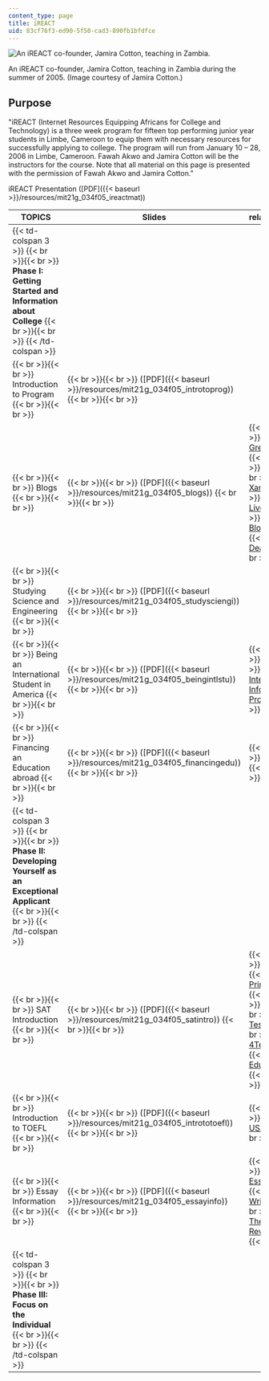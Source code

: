 ```yaml
---
content_type: page
title: iREACT
uid: 83cf76f3-ed90-5f50-cad3-890fb1bfdfce
---
```


![An iREACT co-founder, Jamira Cotton, teaching in Zambia.](BASEURL_PLACEHOLDER/resources/ireact_pic)

An iREACT co-founder, Jamira Cotton, teaching in Zambia during the summer of 2005. (Image courtesy of Jamira Cotton.)

Purpose
-------

"iREACT (Internet Resources Equipping Africans for College and Technology) is a three week program for fifteen top performing junior year students in Limbe, Cameroon to equip them with necessary resources for successfully applying to college. The program will run from January 10 – 28, 2006 in Limbe, Cameroon. Fawah Akwo and Jamira Cotton will be the instructors for the course. Note that all material on this page is presented with the permission of Fawah Akwo and Jamira Cotton."

iREACT Presentation ([PDF]({{< baseurl >}}/resources/mit21g_034f05_ireactmat))

| TOPICS | Slides | related resources |
| --- | --- | --- |
| {{< td-colspan 3 >}} {{< br >}}{{< br >}} **Phase I: Getting Started and Information about College** {{< br >}}{{< br >}} {{< /td-colspan >}} |||
|  {{< br >}}{{< br >}} Introduction to Program {{< br >}}{{< br >}}  |  {{< br >}}{{< br >}} ([PDF]({{< baseurl >}}/resources/mit21g_034f05_introtoprog)) {{< br >}}{{< br >}}  | &nbsp; |
|  {{< br >}}{{< br >}} Blogs {{< br >}}{{< br >}}  |  {{< br >}}{{< br >}} ([PDF]({{< baseurl >}}/resources/mit21g_034f05_blogs)) {{< br >}}{{< br >}}  |  {{< br >}}{{< br >}} [GreatestJournal](https://encyclopediadramatica.se/GreatestJournal) {{< br >}}{{< br >}} [Pitas.com](http://pitas.com/) {{< br >}}{{< br >}} [Xanga.com](http://xanga.com/) {{< br >}}{{< br >}} [LiveJournal](http://livejournal.com/) {{< br >}}{{< br >}} [Blogger](http://blogger.com/) {{< br >}}{{< br >}} [DeadJournal](http://deadjournal.com/) {{< br >}}{{< br >}}  |
|  {{< br >}}{{< br >}} Studying Science and Engineering {{< br >}}{{< br >}}  |  {{< br >}}{{< br >}} ([PDF]({{< baseurl >}}/resources/mit21g_034f05_studysciengi)) {{< br >}}{{< br >}}  | &nbsp; |
|  {{< br >}}{{< br >}} Being an International Student in America {{< br >}}{{< br >}}  |  {{< br >}}{{< br >}} ([PDF]({{< baseurl >}}/resources/mit21g_034f05_beingintlstu)) {{< br >}}{{< br >}}  |  {{< br >}}{{< br >}} [Yaunde](https://cm.usembassy.gov/embassy/yaounde/) {{< br >}}{{< br >}} [International Information Programs](http://www.state.gov/r/iip/) {{< br >}}{{< br >}}  |
|  {{< br >}}{{< br >}} Financing an Education abroad {{< br >}}{{< br >}}  |  {{< br >}}{{< br >}} ([PDF]({{< baseurl >}}/resources/mit21g_034f05_financingedu)) {{< br >}}{{< br >}}  |  {{< br >}}{{< br >}} [College Board](https://www.collegeboard.org/) {{< br >}}{{< br >}}  |
| {{< td-colspan 3 >}} {{< br >}}{{< br >}} **Phase II: Developing Yourself as an Exceptional Applicant** {{< br >}}{{< br >}} {{< /td-colspan >}} |||
|  {{< br >}}{{< br >}} SAT Introduction {{< br >}}{{< br >}}  |  {{< br >}}{{< br >}} ([PDF]({{< baseurl >}}/resources/mit21g_034f05_satintro)) {{< br >}}{{< br >}}  |  {{< br >}}{{< br >}} [SAT](http://www.collegeboard.com/student/testing/sat/about.html) {{< br >}}{{< br >}} [The Princeton Review](http://www.review.com/) {{< br >}}{{< br >}} [Peterson](https://www.petersons.com/) {{< br >}}{{< br >}} [Test Preview](http://www.testprepreview.com/) {{< br >}}{{< br >}} [4Test](http://www.4tests.com/exams/examdetail.asp?eid=6) {{< br >}}{{< br >}} [Education Planner](http://www.educationplanner.org/) {{< br >}}{{< br >}}  |
|  {{< br >}}{{< br >}} Introduction to TOEFL {{< br >}}{{< br >}}  |  {{< br >}}{{< br >}} ([PDF]({{< baseurl >}}/resources/mit21g_034f05_intrototoefl)) {{< br >}}{{< br >}}  |  {{< br >}}{{< br >}} [education USA](http://educationusa.state.gov/) {{< br >}}{{< br >}}  |
|  {{< br >}}{{< br >}} Essay Information {{< br >}}{{< br >}}  |  {{< br >}}{{< br >}} ([PDF]({{< baseurl >}}/resources/mit21g_034f05_essayinfo)) {{< br >}}{{< br >}}  |  {{< br >}}{{< br >}} [Sample Essays](http://www.internationalstudent.com/essay_writing/college_essay.shtml) {{< br >}}{{< br >}} [Essay Writing Tips](http://www.internationalstudent.com/essay_writing/essay_tips.shtml) {{< br >}}{{< br >}} [The Princeton Review](http://www.princetonreview.com/home.asp) {{< br >}}{{< br >}}  |
| {{< td-colspan 3 >}} {{< br >}}{{< br >}} **Phase III: Focus on the Individual** {{< br >}}{{< br >}} {{< /td-colspan >}} ||